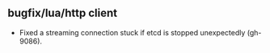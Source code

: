 ## bugfix/lua/http client

* Fixed a streaming connection stuck if etcd is stopped
  unexpectedly (gh-9086).
